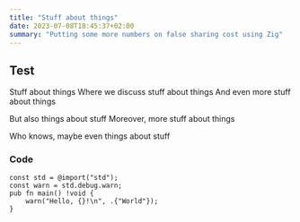 ```yaml
---
title: "Stuff about things"
date: 2023-07-08T18:45:37+02:00
summary: "Putting some more numbers on false sharing cost using Zig"
---
```

## Test

Stuff about things
Where we discuss stuff about things
And even more stuff about things

But also things about stuff
Moreover, more stuff about things

Who knows, maybe even things about stuff

### Code

```zig
const std = @import("std");
const warn = std.debug.warn;
pub fn main() !void {
    warn("Hello, {}!\n", .{"World"});
}
```
